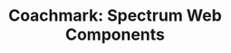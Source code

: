 ---
layout: examples.njk
title: 'Coachmark: Spectrum Web Components'
displayName: Coachmark
componentName: coachmark
tags:
  - component-examples
---